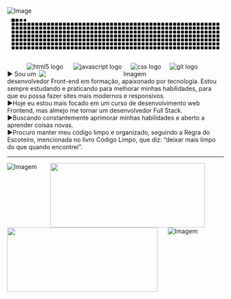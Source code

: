 <img width="1584" height="396" alt="Image" src="https://github.com/user-attachments/assets/93ad7ef3-9919-4e11-9dde-a92004894345" />
<img src="https://raw.githubusercontent.com/Guilhermebsdourado/Guilhermebsdourado/output/snake.svg" alt="Snake animation"  />

<div align="center">
  <img src="https://cdn.jsdelivr.net/gh/devicons/devicon/icons/html5/html5-original.svg" height="50" alt="html5 logo"  />
  <img width="16" />
  <img src="https://cdn.jsdelivr.net/gh/devicons/devicon/icons/javascript/javascript-original.svg" height="50" alt="javascript logo"  />
  <img width="12" />
  <img src="https://cdn.jsdelivr.net/gh/devicons/devicon/icons/css3/css3-original.svg" height="50" alt="css logo"  />
  <img width="12" />
  <img src="https://cdn.jsdelivr.net/gh/devicons/devicon/icons/git/git-original.svg" height="50" alt="git logo"  />
  <img width="12" />
<img src="https://github.com/VariableBee/VariableBee/assets/77739311/4e9f41af-6b57-49a7-b15a-74322e96b4d7" width="430" align="right" alt="Imagem"> 
</div>

<div min-width="400" hieght="500">
     ► Sou um desenvolvedor Front-end em formação, apaixonado por tecnologia. 
   Estou sempre estudando e praticando para melhorar minhas habilidades, para que eu possa fazer sites mais modernos e responsivos. <br>
     ►Hoje eu estou mais focado em um curso de desenvolvimento web Frontend, mas almejo me tornar um desenvolvedor Full Stack. <br>
     ►Buscando constantemente aprimorar minhas habilidades e aberto a aprender coisas novas.<br>
     ►Procuro manter meu código limpo e organizado, seguindo a Regra do Escoteiro, mencionada no livro Código Limpo, que diz: “deixar mais limpo do que quando encontrei”.  
</div>
<hr font="1'>
 <a href="https://github.com/Guilhermebsdourado" >
  <img src="https://github.com/user-attachments/assets/319b871e-a443-4f4a-8da1-831f530119f4" width="100" align="left" alt="Imagem">
  <img height="150em" align="left" width="360" src="https://github-readme-stats.vercel.app/api/top-langs/?username=Guilhermebsdourado&layout=compact&langs_count=6&theme=tokyonight"/>
  <img src="https://github.com/user-attachments/assets/a6357c6c-8828-4e2b-a550-344f2375b909" width="130" align="right" alt="Imagem">
  <img height="150em" align="center" width="350" src="https://github-readme-stats.vercel.app/api?username=Guilhermebsdourado&show_icons=true&theme=tokyonight&include_all_commits=true&count_private=true"/>
   </a>
